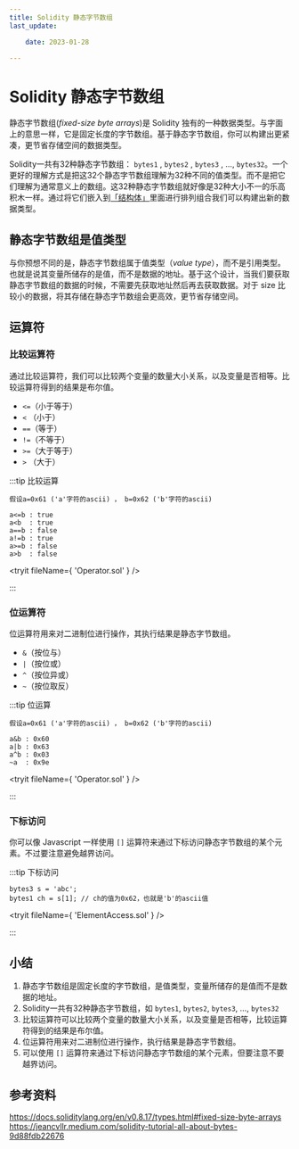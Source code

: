 ```yaml
---
title: Solidity 静态字节数组
last_update:

    date: 2023-01-28

---
```


# Solidity 静态字节数组

静态字节数组(*fixed-size byte arrays*)是 Solidity 独有的一种数据类型。与字面上的意思一样，它是固定长度的字节数组。基于静态字节数组，你可以构建出更紧凑，更节省存储空间的数据类型。

Solidity一共有32种静态字节数组： `bytes1` , `bytes2` , `bytes3` , …, `bytes32`。一个更好的理解方式是把这32个静态字节数组理解为32种不同的值类型。而不是把它们理解为通常意义上的数组。这32种静态字节数组就好像是32种大小不一的乐高积木一样。通过将它们嵌入到[「结构体」](struct)里面进行排列组合我们可以构建出新的数据类型。

## 静态字节数组是值类型

与你预想不同的是，静态字节数组属于值类型（*value type*），而不是引用类型。也就是说其变量所储存的是值，而不是数据的地址。基于这个设计，当我们要获取静态字节数组的数据的时候，不需要先获取地址然后再去获取数据。对于 size 比较小的数据，将其存储在静态字节数组会更高效，更节省存储空间。

## 运算符

### 比较运算符

通过比较运算符，我们可以比较两个变量的数量大小关系，以及变量是否相等。比较运算符得到的结果是布尔值。

* `<=`（小于等于）
* `<`  （小于）
* `==`（等于）
* `!=`（不等于）
* `>=`（大于等于）
* `>`  （大于）

:::tip 比较运算

```solidity
假设a=0x61 ('a'字符的ascii) ， b=0x62 ('b'字符的ascii)

a<=b : true
a<b  : true
a==b : false
a!=b : true
a>=b : false
a>b  : false
```

<tryit fileName={ 'Operator.sol' } />

:::

### 位运算符

位运算符用来对二进制位进行操作，其执行结果是静态字节数组。

* `&`（按位与）
* `|`（按位或）
* `^`（按位异或）
* `~`（按位取反）

:::tip 位运算

```solidity
假设a=0x61 ('a'字符的ascii) ， b=0x62 ('b'字符的ascii)

a&b : 0x60
a|b : 0x63
a^b : 0x03
~a  : 0x9e
```

<tryit fileName={ 'Operator.sol' } />

:::

### 下标访问

你可以像 Javascript 一样使用 `[]` 运算符来通过下标访问静态字节数组的某个元素。不过要注意避免越界访问。

:::tip 下标访问

```solidity
bytes3 s = 'abc';
bytes1 ch = s[1]; // ch的值为0x62，也就是'b'的ascii值
```

<tryit fileName={ 'ElementAccess.sol' } />

:::

## 小结

1. 静态字节数组是固定长度的字节数组，是值类型，变量所储存的是值而不是数据的地址。
2. Solidity一共有32种静态字节数组，如 `bytes1`, `bytes2`, `bytes3`, …, `bytes32`
3. 比较运算符可以比较两个变量的数量大小关系，以及变量是否相等，比较运算符得到的结果是布尔值。
4. 位运算符用来对二进制位进行操作，执行结果是静态字节数组。
5. 可以使用 `[]` 运算符来通过下标访问静态字节数组的某个元素，但要注意不要越界访问。

## 参考资料

https://docs.soliditylang.org/en/v0.8.17/types.html#fixed-size-byte-arrays
https://jeancvllr.medium.com/solidity-tutorial-all-about-bytes-9d88fdb22676
